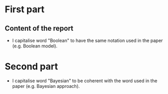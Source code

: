 # First part

## Content of the report
- I capitalise word "Boolean" to have the same notation used in the paper (e.g. Boolean model).

# Second part
- I capitalise word "Bayesian" to be coherent with the word used in the paper (e.g. Bayesian approach).
